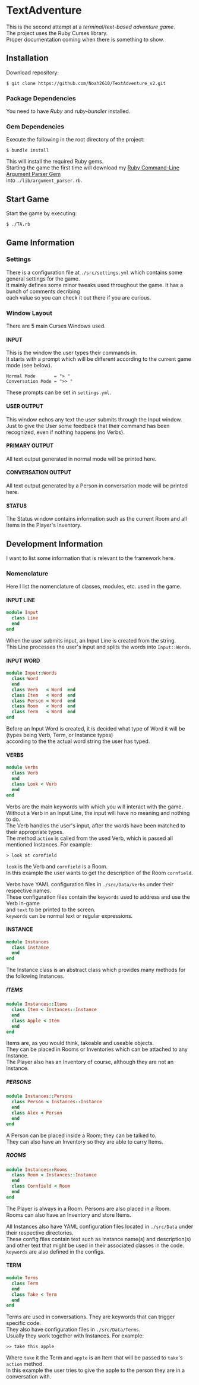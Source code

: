 # TextAdventure
This is the second attempt at a _terminal/text-based adventure game_.  
The project uses the Ruby Curses library.  
Proper documentation coming when there is something to show.
  
## Installation
Download repository:
```
$ git clone https://github.com/Noah2610/TextAdventure_v2.git
```
### Package Dependencies
You need to have _Ruby_ and _ruby-bundler_ installed.
### Gem Dependencies
Execute the following in the root directory of the project:
```
$ bundle install
```
This will install the required Ruby gems.  
Starting the game the first time will download my [Ruby Command-Line Argument Parser Gem](https://github.com/Noah2610/ArgumentParser)  
into `./lib/argument_parser.rb`.
  
## Start Game
Start the game by executing:
```
$ ./TA.rb
```

## Game Information
### Settings
There is a configuration file at `./src/settings.yml` which contains some general settings for the game.  
It mainly defines some minor tweaks used throughout the game. It has a bunch of comments decribing  
each value so you can check it out there if you are curious.
### Window Layout
There are 5 main Curses Windows used.
#### INPUT
This is the window the user types their commands in.  
It starts with a prompt which will be different according to the current game mode (see below).
```
Normal Mode       = "> "
Conversation Mode = ">> "
```
These prompts can be set in `settings.yml`.
#### USER OUTPUT
This window echos any text the user submits through the Input window.  
Just to give the User some feedback that their command has been recognized, even if nothing happens (no Verbs).
#### PRIMARY OUTPUT
All text output generated in normal mode will be printed here.
#### CONVERSATION OUTPUT
All text output generated by a Person in conversation mode will be printed here.
#### STATUS
The Status window contains information such as the current Room and all Items in the Player's Inventory.

## Development Information
I want to list some information that is relevant to the framework here.
### Nomenclature
Here I list the nomenclature of classes, modules, etc. used in the game.
#### INPUT LINE
```ruby
module Input
  class Line
  end
end
```
When the user submits input, an Input Line is created from the string.  
This Line processes the user's input and splits the words into `Input::Words`.  
#### INPUT WORD
```ruby
module Input::Words
  class Word
  end
  class Verb   < Word  end
  class Item   < Word  end
  class Person < Word  end
  class Room   < Word  end
  class Term   < Word  end
end
```
Before an Input Word is created, it is decided what type of Word it will be (types being Verb, Term, or Instance types)  
according to the the actual word string the user has typed.
#### VERBS
```ruby
module Verbs
  class Verb
  end
  class Look < Verb
  end
end
```
Verbs are the main keywords with which you will interact with the game.  
Without a Verb in an Input Line, the input will have no meaning and nothing to do.  
The Verb handles the user's input, after the words have been matched to their appropriate types.  
The method `action` is called from the used Verb, which is passed all mentioned Instances. For example:  
```
> look at cornfield
```
`look` is the Verb and `cornfield` is a Room.  
In this example the user wants to get the description of the Room `cornfield`.  
  
Verbs have YAML configuration files in `./src/Data/Verbs` under their respective names.  
These configuration files contain the `keywords` used to address and use the Verb in-game  
and `text` to be printed to the screen.  
`keywords` can be normal text or regular expressions.

#### INSTANCE
```ruby
module Instances
  class Instance
  end
end
```
The Instance class is an abstract class which provides many methods for the following Instances.
##### ITEMS
```ruby
module Instances::Items
  class Item < Instances::Instance
  end
  class Apple < Item
  end
end
```
Items are, as you would think, takeable and useable objects.  
They can be placed in Rooms or Inventories which can be attached to any Instance.  
The Player also has an Inventory of course, although they are not an Instance.  
##### PERSONS
```ruby
module Instances::Persons
  class Person < Instances::Instance
  end
  class Alex < Person
  end
end
```
A Person can be placed inside a Room; they can be talked to.  
They can also have an Inventory so they are able to carry Items.  
##### ROOMS
```ruby
module Instances::Rooms
  class Room < Instances::Instance
  end
  class Cornfield < Room
  end
end
```
The Player is always in a Room. Persons are also placed in a Room.  
Rooms can also have an Inventory and store Items.  
  
All Instances also have YAML configuration files located in `./src/Data` under their respective directories.  
These config files contain text such as Instance name(s) and description(s)  
and other text that might be used in their associated classes in the code.  
`keywords` are also defined in the configs.
#### TERM
```ruby
module Terms
  class Term
  end
  class Take < Term
  end
end
```
Terms are used in conversations. They are keywords that can trigger specific code.  
They also have configuration files in `./src/Data/Terms`.  
Usually they work together with Instances. For example:
```
>> take this apple
```
Where `take` it the Term and `apple` is an Item that will be passed to `take`'s `action` method.  
In this example the user tries to give the apple to the person they are in a conversation with.

